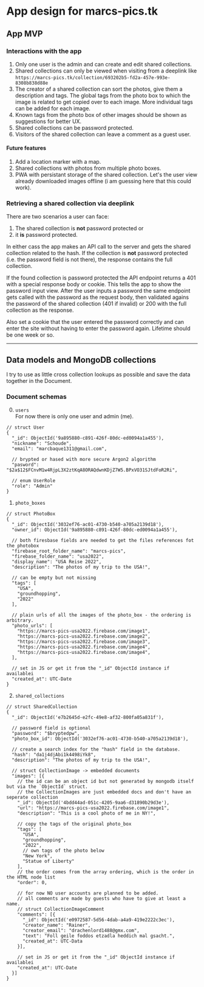 # App design for marcs-pics.tk

## App MVP

### Interactions with the app
1) Only one user is the admin and can create and edit shared collections.
2) Shared collections can only be viewed when visiting from a deeplink like `https://marcs-pics.tk/collection/693202b5-fd2a-457e-993e-8308b838d88e`
3) The creator of a shared collection can sort the photos, give them a description and tags. The global tags from the photo box to which the image is related to get copied over to each image. More individual tags can be added for each image.
4) Known tags from the photo box of other images should be shown as suggestions for better UX.
5) Shared collections can be password protected.
6) Visitors of the shared collection can leave a comment as a guest user.

#### Future features
1) Add a location marker with a map.
2) Shared collections with photos from multiple photo boxes.
3) PWA with persistant storage of the shared collection. Let's the user view already downloaded images offline (i am guessing here that this could work).

### Retrieving a shared collection via deeplink

There are two scenarios a user can face:
1) The shared collection is __not__ password protected
or
2) it __is__ password protected.

In either cass the app makes an API call to the server and gets the shared collection related to the hash. If the collection is **not** password protected (i.e. the password field is not there), the response contains the full collection.

If the found collection is password protected the API endpoint returns a 401 with a special response body or cookie. This tells the app to show the password input view. After the user inputs a password the same endpoint gets called with the password as the request body, then validated agains the password of the shared collection (401 if invalid) or 200 with the full collection as the response.

Also set a cookie that the user entered the password correctly and can enter
the site without having to enter the password again. Lifetime should be one week or so.

<hr>

## Data models and MongoDB collections
I try to use as little cross collection lookups as possible and save the data together in the Document.

### Document schemas
0) `users` <br> For now there is only one user and admin (me).
```jsonc
// struct User
{
  "_id": ObjectId('9a895880-c891-426f-80dc-ed0094a1a455'),
  "nickname": "Schoude",
  "email": "marcbaque1311@gmail.com",

  // brypted or hased with more secure Argon2 algorithm
  "pasword": "$2a$12$FCnvM1w4RjpL3X2ztKqA8ORAQdwnKDjZ7W5.BPxVO31SJtdFoR2Ri",

  // enum UserRole
  "role": "Admin"
}
```

1) `photo_boxes`
```jsonc
// struct PhotoBox
{
  "_id": ObjectId('3032ef76-ac01-4730-b540-a705a2139d18'),
  "owner_id": ObjectId('9a895880-c891-426f-80dc-ed0094a1a455'),

  // both firesbase fields are needed to get the files references fot the photobox
  "firebase_root_folder_name": "marcs-pics",
  "firebase_folder_name": "usa2022",
  "display_name": "USA Reise 2022",
  "description": "The photos of my trip to the USA!",

  // can be empty but not missing
  "tags": [
    "USA",
    "groundhopping",
    "2022"
  ],

  // plain urls of all the images of the photo_box - the ordering is arbitrary.
  "photo_urls": [
    "https://marcs-pics-usa2022.firebase.com/image1",
    "https://marcs-pics-usa2022.firebase.com/image2",
    "https://marcs-pics-usa2022.firebase.com/image3",
    "https://marcs-pics-usa2022.firebase.com/image4",
    "https://marcs-pics-usa2022.firebase.com/image4",
  ],

  // set in JS or get it from the "_id" ObjectId instance if availablei
  "created_at": UTC-Date
}
```

2) `shared_collections`
```jsonc
// struct SharedCollection
{
  "_id": ObjectId('e7b2645d-e2fc-49e8-af32-800fa05a831f'),

  // password field is optional
  "password": "$bryptedpw",
  "photo_box_id": ObjectId('3032ef76-ac01-4730-b540-a705a2139d18'),

  // create a search index for the "hash" field in the database.
  "hash": "da1j4djAbi1k4498iYk8",
  "description": "The photos of my trip to the USA!",

  // struct CollectionImage -> embedded documents
  "images": [{
    // the id can be an object id but not generated by mongodb itself but via the `ObjectId` struct.
    // the CollectionImages are just embedded docs and don't have an seperate collection
    "_id": ObjectId('4bdd44ad-051c-4205-9aa6-d31890b29d3e'),
    "url": "https://marcs-pics-usa2022.firebase.com/image1",
    "description": "This is a cool photo of me in NY!",

    // copy the tags of the original photo_box
    "tags": [
      "USA",
      "groundhopping",
      "2022",
      // own tags of the photo below
      "New York",
      "Statue of Liberty"
    ],
    // the order comes from the array ordering, which is the order in the HTML node list
    "order": 0,

    // for now NO user accounts are planned to be added.
    // all comments are made by guests who have to give at least a name.
    // struct CollectionImageComment
    "comments": [{
      "_id": ObjectId('e0972587-5d56-4dab-a4a9-419e2222c3ec'),
      "creator_name": "Rainer",
      "creator_email": "drachenlord1488@gmx.com",
      "text": "Foll geile foddos etzadla heddich mal gsacht.",
      "created_at": UTC-Data
    }],

    // set in JS or get it from the "_id" ObjectId instance if availablei
    "created_at": UTC-Date
  }]
}
```
